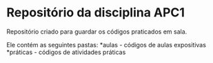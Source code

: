 # Repositório da disciplina APC1

Repositório criado para guardar os códigos praticados em sala. 

Ele contém as seguintes pastas:
*aulas - códigos de aulas expositivas
*práticas - códigos  de atividades práticas 

